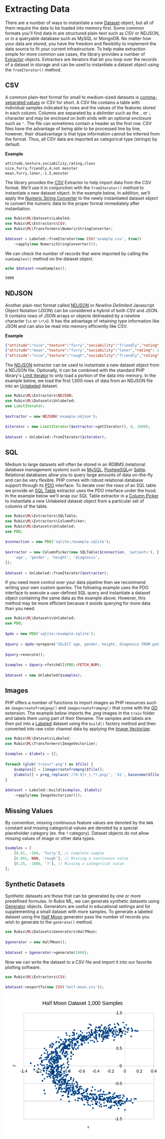 # Extracting Data
There are a number of ways to instantiate a new [Dataset](datasets/api.md) object, but all of them require the data to be loaded into memory first. Some common formats you'll find data in are structured plain-text such as CSV or NDJSON, or in a queryable database such as MySQL or MongoDB. No matter how your data are stored, you have the freedom and flexibility to implement the data source to fit your current infrastructure. To help make extraction simple for more common use cases, the library provides a number of [Extractor](extractors/api.md) objects. Extractors are iterators that let you loop over the records of a dataset in storage and can be used to instantiate a dataset object using the `fromIterator()` method.

## CSV
A common plain-text format for small to medium-sized datasets is [comma-separated values](https://en.wikipedia.org/wiki/Comma-separated_values) or CSV for short. A CSV file contains a table with individual samples indicated by rows and the values of the features stored in each column. Columns are separated by a *delimiter* such as the `,` or `;` character and may be enclosed on both ends with an optional *enclosure* such as `"`. The file can sometimes contain a header as the first row. CSV files have the advantage of being able to be processed line by line, however, their disadvantage is that type information cannot be inferred from the format. Thus, all CSV data are imported as categorical type (strings) by default.

**Example**

```csv
attitude,texture,sociability,rating,class
nice,furry,friendly,4,not monster
mean,furry,loner,-1.5,monster
```

The library provides the [CSV](extractors/csv.md) Extractor to help import data from the CSV format. We'll use it in conjunction with the `fromIterator()` method to instantiate a new dataset object. In the example below, In addition, we'll apply the [Numeric String Converter](transformers/numeric-string-converter.md) to the newly instantiated dataset object to convert the numeric data to the proper format immediately after instantiation.

```php
use Rubix\ML\Datasets\Labeled;
use Rubix\ML\Extractors\CSV;
use Rubix\ML\Transformers\NumericStringConverter;

$dataset = Labeled::fromIterator(new CSV('example.csv', true))
    ->apply(new NumericStringConverter());
```

We can check the number of records that were imported by calling the `numSamples()` method on the dataset object.

```php
echo $dataset->numSamples();
```

```sh
5000
```

## NDJSON
Another plain-text format called [NDJSON](http://ndjson.org/) or *Newline Delimited* Javascript Object Notation (JSON) can be considered a hybrid of both CSV and JSON. It contains rows of JSON arrays or objects delineated by a newline character (`\n` or `\r\n`). It has the advantage of retaining type information like JSON and can also be read into memory efficiently like CSV.

**Example**

```json
{"attitude":"nice","texture":"furry","sociability":"friendly","rating":4,"class":"not monster"}
{"attitude":"mean","texture":"furry","sociability":"loner","rating":-1.5,"class":"monster"}
{"attitude":"nice","texture":"rough","sociability":"friendly","rating":2.6,"class":"not monster"}
```

The [NDJSON](extractors/ndjson.md) extractor can be used to instantiate a new dataset object from a NDJSON file. Optionally, it can be combined with the standard PHP library's [Limit Iterator](https://www.php.net/manual/en/class.limititerator.php) to only load a portion of the data into memory. In the example below, we load the first 1,000 rows of data from an NDJSON file into an [Unlabeled](datasets/unlabeled.md) dataset.

```php
use Rubix\ML\Extractors\NDJSON;
use Rubix\ML\Datasets\Unlabeled;
use LimitIterator;

$extractor = new NDJSON('example.ndjson');

$iterator = new LimitIterator($extractor->getIterator(), 0, 1000);

$dataset = Unlabeled::fromIterator($iterator);
```

## SQL
Medium to large datasets will often be stored in an RDBMS (relational database management system) such as [MySQL](https://www.mysql.com), [PostgreSQL](https://www.postgresql.org)or [Sqlite](https://www.sqlite.org). Relational databases allow you to query large amounts of data on-the-fly and can be very flexible. PHP comes with robust relational database support through its [PDO](https://www.php.net/manual/en/book.pdo.php) interface. To iterate over the rows of an SQL table we provide an [SQL Table](extractors/sql-table.md) extractor uses the PDO interface under the hood. In the example below we'll wrap our SQL Table extractor in a [Column Picker](extractors/column-picker.md) to instantiate a new Unlabeled dataset object from a particular set of columns of the table.

```php
use Rubix\ML\Extractors\SQLTable;
use Rubix\ML\Extractors\ColumnPicker;
use Rubix\ML\Datasets\Unlabeled;
use PDO;

$connection = new PDO('sqlite:/example.sqlite');

$extractor = new ColumnPicker(new SQLTable($connection, 'patients'), [
    'age', 'gender', 'height', 'diagnosis',
]);

$dataset = Unlabeled::fromIterator($extractor);
```

If you need more control over your data pipeline then we recommend writing your own custom queries. The following example uses the PDO interface to execute a user-defined SQL query and instantiate a dataset object containing the same data as the example above. However, this method may be more efficient because it avoids querying for more data than you need.

```php
use Rubix\ML\Datasets\Unlabeled;
use PDO;

$pdo = new PDO('sqlite:/example.sqlite');

$query = $pdo->prepare('SELECT age, gender, height, diagnosis FROM patients');

$query->execute();

$samples = $query->fetchAll(PDO::FETCH_NUM);

$dataset = new Unlabeled($samples);
```

## Images
PHP offers a number of functions to import images as PHP resources such as `imagecreatefromjpeg()` and `imagecreatefrompng()` that come with the [GD](https://www.php.net/manual/en/book.image.php) extension. The example below imports the *.png* images in the `train` folder and labels them using part of their filename. The samples and labels are then put into a [Labeled](datasets/labeled.md) dataset using the `build()` factory method and then converted into raw color channel data by applying the [Image Vectorizer](transformers/image-vectorizer.md).

```php
use Rubix\ML\Datasets\Labeled;
use Rubix\ML\Transformers\ImageVectorizer;

$samples = $labels = [];

foreach (glob('train/*.png') as $file) {
    $samples[] = [imagecreatefrompng($file)];
    $labels[] = preg_replace('/[0-9]+_(.*).png/', '$1', basename($file));
}

$dataset = Labeled::build($samples, $labels)
    ->apply(new ImageVectorizer());
```

## Missing Values
By convention, missing continuous feature values are denoted by the `NAN` constant and missing categorical values are denoted by a special placeholder category (ex. the `?` category). Dataset objects do not allow missing values of image or other data types.

```php
$samples = [
    [0.01, -500, 'furry'], // Complete sample
    [0.001, NAN, 'rough'], // Missing a continuous value
    [0.25, -1000, '?'], // Missing a categorical value
];
```

## Synthetic Datasets
Synthetic datasets are those that can be generated by one or more predefined formulas. In Rubix ML, we can generate synthetic datasets using [Generator](datasets/generators/api.md) objects. Generators are useful in educational settings and for supplementing a small dataset with more samples. To generate a labeled dataset using the [Half Moon](datasets/generators/half-moon.md) generator pass the number of records you wish to generate to the `generate()` method.

```php
use Rubix\ML\Datasets\Generators\HalfMoon;

$generator = new HalfMoon();

$dataset = $generator->generate(1000);
```

Now we can write the dataset to a CSV file and import it into our favorite plotting software.

```php
use Rubix\ML\Extractors\CSV;

$dataset->exportTo(new CSV('half-moon.csv'));
```

![Half Moon Dataset Scatterplot](https://github.com/RubixML/ML/blob/master/docs/images/half-moon-scatterplot.png?raw=true)
